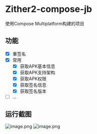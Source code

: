 # Zither2-compose-jb
使用Compose Multiplatform构建的项目

## 功能
- [x] 重签名
- [x] 常用 
    - [x] 获取APK基本信息
    - [x] 获取APK支持架构
    - [x] 获取APK权限
    - [x] 获取签名信息
    - [x] 获取签名版本
- [ ] ...

## 运行截图
![image.png](https://s2.loli.net/2023/08/09/4HU9Y3IAZcixkvu.png)
![image.png](https://s2.loli.net/2023/08/09/1FpNHZMVLWsYTmk.png)
